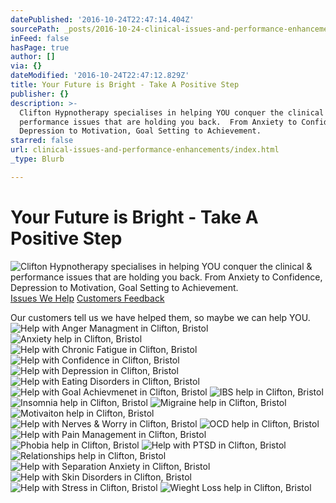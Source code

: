 ```yaml
---
datePublished: '2016-10-24T22:47:14.404Z'
sourcePath: _posts/2016-10-24-clinical-issues-and-performance-enhancements.md
inFeed: false
hasPage: true
author: []
via: {}
dateModified: '2016-10-24T22:47:12.829Z'
title: Your Future is Bright - Take A Positive Step
publisher: {}
description: >-
  Clifton Hypnotherapy specialises in helping YOU conquer the clinical &
  performance issues that are holding you back.  From Anxiety to Confidence,
  Depression to Motivation, Goal Setting to Achievement.
starred: false
url: clinical-issues-and-performance-enhancements/index.html
_type: Blurb

---
```

# Your Future is Bright - Take A Positive Step
![Clifton Hypnotherapy specialises in helping YOU conquer the clinical & performance issues that are holding you back.  From Anxiety to Confidence, Depression to Motivation, Goal Setting to Achievement.](https://the-grid-user-content.s3-us-west-2.amazonaws.com/8cd8d1be-ae98-4168-b707-4ff08bca8f89.jpg)
[Issues We Help][0]
[Customers Feedback][1]

Our customers tell us we have helped them, so maybe we can help YOU.
![Help with Anger Managment in Clifton, Bristol](https://the-grid-user-content.s3-us-west-2.amazonaws.com/84523b03-14a3-4fb7-aa17-df4e6fae93f7.jpg)
![Anxiety help in Clifton, Bristol](https://the-grid-user-content.s3-us-west-2.amazonaws.com/4dd42dc9-cb75-4279-81a2-7366aec581cd.jpg)
![Help with Chronic Fatigue in Clifton, Bristol](https://the-grid-user-content.s3-us-west-2.amazonaws.com/472072ae-3a5f-4696-b16e-6996917627ab.jpg)
![Help with Confidence in Clifton, Bristol](https://the-grid-user-content.s3-us-west-2.amazonaws.com/f7386975-ad92-4333-a244-681a6c4dba43.jpg)
![Help with Depression in Clifton, Bristol](https://the-grid-user-content.s3-us-west-2.amazonaws.com/a921e96a-baee-49a7-8b28-ace11a714151.jpg)
![Help with Eating Disorders in Clifton, Bristol](https://the-grid-user-content.s3-us-west-2.amazonaws.com/d4b0935a-6ec2-4235-8249-ca3032039f02.jpg)
![Help with Goal Achievmenet in Clifton, Bristol](https://the-grid-user-content.s3-us-west-2.amazonaws.com/b49aa7ab-deeb-4005-ba48-25c7f2548c4e.jpg)
![IBS help in Clifton, Bristol](https://the-grid-user-content.s3-us-west-2.amazonaws.com/3565d393-4201-41d0-972f-2de33701c7f8.jpg)
![Insomnia help in Clifton, Bristol](https://the-grid-user-content.s3-us-west-2.amazonaws.com/51827ef3-138f-447b-8275-21e79971b852.jpg)
![Migraine help in Clifton, Bristol](https://the-grid-user-content.s3-us-west-2.amazonaws.com/9ab1d193-8932-4cf4-b5da-5118da898912.jpg)
![Motivaiton help in Clifton, Bristol](https://the-grid-user-content.s3-us-west-2.amazonaws.com/0e1d45ba-3cec-4fa3-ae14-175514350f4f.jpg)
![Help with Nerves & Worry in Clifton, Bristol](https://the-grid-user-content.s3-us-west-2.amazonaws.com/fc17f795-bfe2-4f9b-a796-95020e54e0c0.jpg)
![OCD help in Clifton, Bristol](https://the-grid-user-content.s3-us-west-2.amazonaws.com/76c56fe6-69a4-4c9e-9742-548cdd77024f.jpg)
![Help with Pain Management in Clifton, Bristol](https://the-grid-user-content.s3-us-west-2.amazonaws.com/335632c2-cc52-4e5d-97f3-01ce0d5000c7.jpg)
![Phobia help in Clifton, Bristol](https://the-grid-user-content.s3-us-west-2.amazonaws.com/7786cbea-465d-427d-a3c1-815858a223fe.jpg)
![Help with PTSD in Clifton, Bristol](https://the-grid-user-content.s3-us-west-2.amazonaws.com/99f87bf7-f255-433c-9d27-d3ddf5f609f1.jpg)
![Relationships help in Clifton, Bristol](https://the-grid-user-content.s3-us-west-2.amazonaws.com/6e67cab8-5fe6-4ce0-a403-884334a03dfb.jpg)
![Help with Separation Anxiety in Clifton, Bristol](https://the-grid-user-content.s3-us-west-2.amazonaws.com/9d4681da-4883-4156-8f34-0a97e7b2b948.jpg)
![Help with Skin Disorders in Clifton, Bristol](https://the-grid-user-content.s3-us-west-2.amazonaws.com/eb108ffb-2b5c-49c9-9717-f4b1a3706b1d.jpg)
![Help with Stress in Clifton, Bristol](https://the-grid-user-content.s3-us-west-2.amazonaws.com/1e0a7dfe-675c-4a3e-9747-9f5cf52f9542.jpg)
![Wieght Loss help in Clifton, Bristol](https://the-grid-user-content.s3-us-west-2.amazonaws.com/ec2da0e6-7877-48e3-a945-969144746865.jpg)

[0]: http://www.cliftonhypnotherapy.com/clinical-issues-and-performance-enhancements
[1]: http://www.cliftonhypnotherapy.com/testimonials